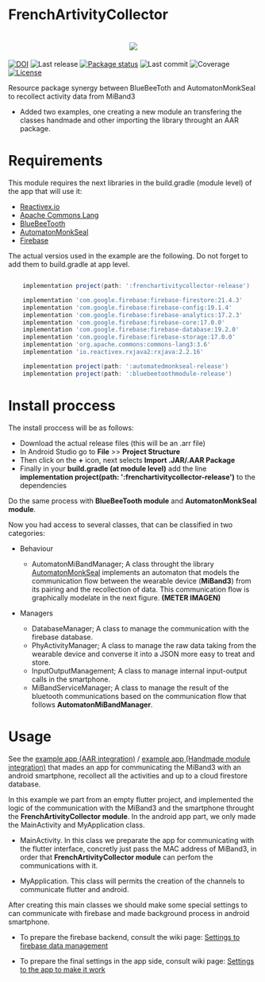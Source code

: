# FrenchArtivityCollector

<h1 align="center">
    <img src="resources/Logo.png">
</h1>

[![DOI](https://img.shields.io/badge/DOI-WIP-blueviolet)]()
![Last release](https://img.shields.io/badge/Last%20release-PeintureDeLaRenaissance-1a295d)
[![Package status](https://img.shields.io/badge/Package%20status-up%20to%20date!-blue)](https://pypi.org/project/pandas/)
![Last commit](https://img.shields.io/github/last-commit/AlfonsoBarragan/Techdeck)
![Coverage](https://img.shields.io/badge/Coverage-0%25-red)
[![License](https://img.shields.io/badge/License-GPL-brightgreen)](https://github.com/pandas-dev/pandas/blob/master/LICENSE)

Resource package synergy between BlueBeeToth and AutomatonMonkSeal to recollect activity data from MiBand3

* Added two examples, one creating a new module an transfering the classes handmade and other importing the library throught an AAR package.

# Requirements

This module requires the next libraries in the build.gradle (module level) of the app that will use it:

* [Reactivex.io](http://reactivex.io/)
* [Apache Commons Lang](http://commons.apache.org/proper/commons-lang/)
* [BlueBeeTooth](https://github.com/AlfonsoBarragan/BlueBeeTooth)
* [AutomatonMonkSeal](https://github.com/AlfonsoBarragan/AutomatonMonkSeal)
* [Firebase](https://firebase.google.com/docs)

The actual versios used in the example are the following. Do not forget to add them to build.gradle at app level.

```gradle

    implementation project(path: ':frenchartivitycollector-release')

    implementation 'com.google.firebase:firebase-firestore:21.4.3'
    implementation 'com.google.firebase:firebase-config:19.1.4'
    implementation 'com.google.firebase:firebase-analytics:17.2.3'
    implementation 'com.google.firebase:firebase-core:17.0.0'
    implementation 'com.google.firebase:firebase-database:19.2.0'
    implementation 'com.google.firebase:firebase-storage:17.0.0'
    implementation 'org.apache.commons:commons-lang3:3.6'
    implementation 'io.reactivex.rxjava2:rxjava:2.2.16'

    implementation project(path: ':automatedmonkseal-release')
    implementation project(path: ':bluebeetoothmodule-release')

```

# Install proccess

The install proccess will be as follows:

* Download the actual release files (this will be an .arr file)
* In Android Studio go to **File** >> **Project Structure**
* Then click on the **+** icon, next selects **Import .JAR/.AAR Package**
* Finally in your **build.gradle (at module level)** add the line **implementation project(path: ':frenchartivitycollector-release')** to the dependencies

Do the same process with **BlueBeeTooth module** and **AutomatonMonkSeal module**.

Now you had access to several classes, that can be classified in two categories:

* Behaviour
  * AutomatonMiBandManager; A class throught the library [AutomatonMonkSeal](https://github.com/AlfonsoBarragan/AutomatonMonkSeal) implements an automaton that models the communication flow between the wearable device (**MiBand3**) from its pairing and the recollection of data. This communication flow is graphically modelate in the next figure.
**(METER IMAGEN)**

* Managers
  * DatabaseManager; A class to manage the communication with the firebase database.
  * PhyActivityManager; A class to manage the raw data taking from the wearable device and converse it into a JSON more easy to treat and store.
  * InputOutputManagement; A class to manage internal input-output calls in the smartphone.
  * MiBandServiceManager; A class to manage the result of the bluetooth communications based on the communication flow that follows **AutomatonMiBandManager**.


# Usage

See the [example app (AAR integration)](https://github.com/AlfonsoBarragan/FrenchArtivityCollector/tree/AAR-integration/Example/data_crowslector) / [example app (Handmade module integration)](https://github.com/AlfonsoBarragan/FrenchArtivityCollector/tree/master/Example/data_crowslector) that mades an app for communicating the MiBand3 with an android smartphone, recollect all the activities and up to a cloud firestore database.

In this example we part from an empty flutter project, and implemented the logic of the communication with the MiBand3 and the smartphone throught the **FrenchArtivityCollector module**. In the android app part, we only made the MainActivity and MyApplication class.

* MainActivity. In this class we preparate the app for communicating with the flutter interface, concretly just pass the MAC address of MiBand3, in order that **FrenchArtivityCollector module** can perfom the communications with it.

* MyApplication. This class will permits the creation of the channels to communicate flutter and android.

After creating this main classes we should make some special settings to can communicate with firebase and made background process in android smartphone.

* To prepare the firebase backend, consult the wiki page: [Settings to firebase data management](https://github.com/AlfonsoBarragan/FrenchArtivityCollector/wiki/Settings-to-firebase-data-management)

* To prepare the final settings in the app side, consult wiki page: [Settings to the app to make it work](https://github.com/AlfonsoBarragan/FrenchArtivityCollector/wiki/Settings-to-the-app-to-make-it-work)

